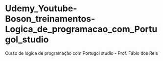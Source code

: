 # Udemy_Youtube-Boson_treinamentos-Logica_de_programacao_com_Portugol_studio
Curso de lógica de programação com Portugol studio - Prof. Fábio dos Reis

